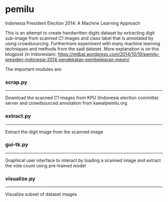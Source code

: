 pemilu
======

Indonesia President Election 2014: A Machine Learning Approach

This is an attempt to create handwritten digits dataset by extracting digit sub-image from scanned C1 images and class label that is annotated by using crowdsourcing.
Furthermore experiment with many machine learning techniques and methods from the said dataset. More explanation is on this blogpost (in Indonesian): https://mitbal.wordpress.com/2014/10/10/pemilu-presiden-indonesia-2014-pendekatan-pembelajaran-mesin/

The important modules are:

### scrap.py
-----------
Download the scanned C1 images from KPU (Indonesia election committe) server and crowdsourced annotation from kawalpemilu.org

### extract.py
-------------
Extract the digit image from the scanned image

### gui-tk.py
------------
Graphical user interface to interact by loading a scanned image and extract the vote count using pre-trained model

### visualize.py
---------------
Visualize subset of dataset images
